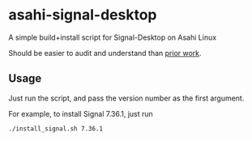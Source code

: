 # asahi-signal-desktop
A simple build+install script for Signal-Desktop on Asahi Linux

Should be easier to audit and understand than [prior work](https://github.com/BarbossHack/Signal-Desktop-Fedora).

## Usage

Just run the script, and pass the version number as the first argument.

For example, to install Signal 7.36.1, just run
```bash
./install_signal.sh 7.36.1
```
